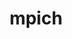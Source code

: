 ---
title: "mpich"
layout: cache
categories: [package, develop-2023-05-21]
meta: {"versions": ["3.4.3", "4.1.1"], "compilers": ["gcc@=11.1.0", "gcc@=11.3.0", "gcc@=12.1.0", "gcc@=12.3.0", "gcc@=7.3.1", "gcc@=7.5.0", "oneapi@=2023.0.0"], "oss": ["amzn2", "ubuntu18.04", "ubuntu20.04", "ubuntu22.04"], "platforms": ["linux"], "targets": ["aarch64", "neoverse_n1", "neoverse_v1", "ppc64le", "x86_64", "x86_64_v3"], "stacks": ["aws-isc", "aws-isc-aarch64", "aws-pcluster-neoverse_n1", "aws-pcluster-neoverse_v1", "build_systems", "data-vis-sdk", "e4s", "e4s-oneapi", "e4s-power", "root", "tutorial"], "num_specs": 16, "num_specs_by_stack": {"aws-isc-aarch64": 2, "root": 16, "aws-pcluster-neoverse_v1": 1, "aws-pcluster-neoverse_n1": 1, "aws-isc": 1, "e4s-power": 3, "build_systems": 1, "e4s": 3, "e4s-oneapi": 1, "data-vis-sdk": 2, "tutorial": 2}}
spec_details: [{"hash": "tsdqrgcpq2dmz3wxnyfh5r5kbkixcfhg", "compiler": "gcc@=7.3.1", "versions": ["4.1.1"], "os": "amzn2", "platform": "linux", "target": "aarch64", "variants": ["~argobots", "build_system=autotools", "~cuda", "datatype-engine=auto", "device=ch4", "+fortran", "+hwloc", "+hydra", "+libxml2", "netmod=ofi", "+pci", "pmi=pmi", "~rocm", "+romio", "~slurm", "~two_level_namespace", "~vci", "~verbs", "~wrapperrpath"], "stacks": ["aws-isc-aarch64", "root"], "size": "-", "tarball": "https://binaries.spack.io/releases/develop-2023-05-21/build_cache/linux-amzn2-aarch64/gcc-7.3.1/mpich-4.1.1/linux-amzn2-aarch64-gcc-7.3.1-mpich-4.1.1-tsdqrgcpq2dmz3wxnyfh5r5kbkixcfhg.spack"}, {"hash": "lau3p3aqsql22uleoekwt5nes7uyift2", "compiler": "gcc@=7.3.1", "versions": ["4.1.1"], "os": "amzn2", "platform": "linux", "target": "neoverse_n1", "variants": ["~argobots", "build_system=autotools", "~cuda", "datatype-engine=auto", "device=ch4", "+fortran", "+hwloc", "+hydra", "+libxml2", "netmod=ofi", "+pci", "pmi=pmi", "~rocm", "+romio", "~slurm", "~two_level_namespace", "~vci", "~verbs", "~wrapperrpath"], "stacks": ["aws-isc-aarch64", "root"], "size": "-", "tarball": "https://binaries.spack.io/releases/develop-2023-05-21/build_cache/linux-amzn2-neoverse_n1/gcc-7.3.1/mpich-4.1.1/linux-amzn2-neoverse_n1-gcc-7.3.1-mpich-4.1.1-lau3p3aqsql22uleoekwt5nes7uyift2.spack"}, {"hash": "6zkfonj4pwqzqkkc5333vjtkx4x6fckt", "compiler": "gcc@=12.3.0", "versions": ["4.1.1"], "os": "amzn2", "platform": "linux", "target": "neoverse_v1", "variants": ["~argobots", "build_system=autotools", "~cuda", "datatype-engine=auto", "device=ch4", "+fortran", "+hwloc", "+hydra", "+libxml2", "netmod=ofi", "+pci", "pmi=pmi2", "~rocm", "+romio", "+slurm", "~two_level_namespace", "~vci", "~verbs", "+wrapperrpath"], "stacks": ["aws-pcluster-neoverse_v1", "root", "aws-pcluster-neoverse_n1"], "size": "-", "tarball": "https://binaries.spack.io/releases/develop-2023-05-21/build_cache/linux-amzn2-neoverse_v1/gcc-12.3.0/mpich-4.1.1/linux-amzn2-neoverse_v1-gcc-12.3.0-mpich-4.1.1-6zkfonj4pwqzqkkc5333vjtkx4x6fckt.spack"}, {"hash": "rponhm6sy3soipjstkgxt7csc6qaidx7", "compiler": "gcc@=7.3.1", "versions": ["4.1.1"], "os": "amzn2", "platform": "linux", "target": "x86_64_v3", "variants": ["~argobots", "build_system=autotools", "~cuda", "datatype-engine=auto", "device=ch4", "+fortran", "+hwloc", "+hydra", "+libxml2", "netmod=ofi", "+pci", "pmi=pmi", "~rocm", "+romio", "~slurm", "~two_level_namespace", "~vci", "~verbs", "~wrapperrpath"], "stacks": ["root", "aws-isc"], "size": "-", "tarball": "https://binaries.spack.io/releases/develop-2023-05-21/build_cache/linux-amzn2-x86_64_v3/gcc-7.3.1/mpich-4.1.1/linux-amzn2-x86_64_v3-gcc-7.3.1-mpich-4.1.1-rponhm6sy3soipjstkgxt7csc6qaidx7.spack"}, {"hash": "xejh2tevmbqygezh5slwq7jd565nvt2c", "compiler": "gcc@=11.1.0", "versions": ["4.1.1"], "os": "ubuntu20.04", "platform": "linux", "target": "ppc64le", "variants": ["~argobots", "build_system=autotools", "~cuda", "datatype-engine=auto", "device=ch4", "+fortran", "+hwloc", "+hydra", "+libxml2", "netmod=ofi", "+pci", "pmi=pmi", "~rocm", "+romio", "~slurm", "~two_level_namespace", "~vci", "~verbs", "~wrapperrpath"], "stacks": ["root", "e4s-power"], "size": "-", "tarball": "https://binaries.spack.io/releases/develop-2023-05-21/build_cache/linux-ubuntu20.04-ppc64le/gcc-11.1.0/mpich-4.1.1/linux-ubuntu20.04-ppc64le-gcc-11.1.0-mpich-4.1.1-xejh2tevmbqygezh5slwq7jd565nvt2c.spack"}, {"hash": "bpbrwim5urwud4zmshqvw7zbcbjgm4yi", "compiler": "gcc@=7.5.0", "versions": ["4.1.1"], "os": "ubuntu18.04", "platform": "linux", "target": "x86_64_v3", "variants": ["~argobots", "build_system=autotools", "~cuda", "datatype-engine=auto", "device=ch4", "~fortran", "+hwloc", "+hydra", "+libxml2", "netmod=ofi", "+pci", "pmi=pmi", "~rocm", "+romio", "~slurm", "~two_level_namespace", "~vci", "~verbs", "+wrapperrpath"], "stacks": ["build_systems", "root"], "size": "-", "tarball": "https://binaries.spack.io/releases/develop-2023-05-21/build_cache/linux-ubuntu18.04-x86_64_v3/gcc-7.5.0/mpich-4.1.1/linux-ubuntu18.04-x86_64_v3-gcc-7.5.0-mpich-4.1.1-bpbrwim5urwud4zmshqvw7zbcbjgm4yi.spack"}, {"hash": "nddr2bg7wamua2g3tprvmj23u7h3knqx", "compiler": "gcc@=11.1.0", "versions": ["4.1.1"], "os": "ubuntu20.04", "platform": "linux", "target": "ppc64le", "variants": ["~argobots", "build_system=autotools", "~cuda", "datatype-engine=auto", "device=ch4", "+fortran", "+hwloc", "+hydra", "+libxml2", "netmod=ofi", "+pci", "pmi=pmi", "~rocm", "+romio", "~slurm", "~two_level_namespace", "~vci", "~verbs", "~wrapperrpath"], "stacks": ["root", "e4s-power"], "size": "-", "tarball": "https://binaries.spack.io/releases/develop-2023-05-21/build_cache/linux-ubuntu20.04-ppc64le/gcc-11.1.0/mpich-4.1.1/linux-ubuntu20.04-ppc64le-gcc-11.1.0-mpich-4.1.1-nddr2bg7wamua2g3tprvmj23u7h3knqx.spack"}, {"hash": "uh63luxpv4cq5yc6jvbyommzge4nvbrb", "compiler": "gcc@=11.1.0", "versions": ["4.1.1"], "os": "ubuntu20.04", "platform": "linux", "target": "ppc64le", "variants": ["~argobots", "build_system=autotools", "~cuda", "datatype-engine=auto", "device=ch4", "+fortran", "+hwloc", "+hydra", "+libxml2", "netmod=ofi", "+pci", "pmi=pmi", "~rocm", "+romio", "~slurm", "~two_level_namespace", "~vci", "~verbs", "~wrapperrpath"], "stacks": ["root", "e4s-power"], "size": "-", "tarball": "https://binaries.spack.io/releases/develop-2023-05-21/build_cache/linux-ubuntu20.04-ppc64le/gcc-11.1.0/mpich-4.1.1/linux-ubuntu20.04-ppc64le-gcc-11.1.0-mpich-4.1.1-uh63luxpv4cq5yc6jvbyommzge4nvbrb.spack"}, {"hash": "mrnoz6v7i6um6iq6ovzm34bsfle5vci3", "compiler": "gcc@=11.1.0", "versions": ["4.1.1"], "os": "ubuntu20.04", "platform": "linux", "target": "x86_64_v3", "variants": ["~argobots", "build_system=autotools", "~cuda", "datatype-engine=auto", "device=ch4", "+fortran", "+hwloc", "+hydra", "+libxml2", "netmod=ofi", "+pci", "pmi=pmi", "~rocm", "+romio", "~slurm", "~two_level_namespace", "~vci", "~verbs", "~wrapperrpath"], "stacks": ["root", "e4s"], "size": "-", "tarball": "https://binaries.spack.io/releases/develop-2023-05-21/build_cache/linux-ubuntu20.04-x86_64_v3/gcc-11.1.0/mpich-4.1.1/linux-ubuntu20.04-x86_64_v3-gcc-11.1.0-mpich-4.1.1-mrnoz6v7i6um6iq6ovzm34bsfle5vci3.spack"}, {"hash": "ztdguv25ufslylq35tawo3hhqjrz5656", "compiler": "oneapi@=2023.0.0", "versions": ["3.4.3"], "os": "ubuntu20.04", "platform": "linux", "target": "x86_64", "variants": ["~argobots", "build_system=autotools", "~cuda", "datatype-engine=auto", "device=ch4", "+fortran", "+hwloc", "+hydra", "+libxml2", "netmod=ofi", "patches=66ba8eb,7326028,be529bf", "+pci", "pmi=pmi", "~rocm", "+romio", "~slurm", "~two_level_namespace", "~verbs", "~wrapperrpath"], "stacks": ["root", "e4s-oneapi"], "size": "-", "tarball": "https://binaries.spack.io/releases/develop-2023-05-21/build_cache/linux-ubuntu20.04-x86_64/oneapi-2023.0.0/mpich-3.4.3/linux-ubuntu20.04-x86_64-oneapi-2023.0.0-mpich-3.4.3-ztdguv25ufslylq35tawo3hhqjrz5656.spack"}, {"hash": "uthmapeaxqn375jmf3ffursbnjmducy7", "compiler": "gcc@=11.1.0", "versions": ["4.1.1"], "os": "ubuntu20.04", "platform": "linux", "target": "x86_64_v3", "variants": ["~argobots", "build_system=autotools", "~cuda", "datatype-engine=auto", "device=ch4", "+fortran", "+hwloc", "+hydra", "+libxml2", "netmod=ofi", "+pci", "pmi=pmi", "~rocm", "+romio", "~slurm", "~two_level_namespace", "~vci", "~verbs", "+wrapperrpath"], "stacks": ["data-vis-sdk", "root"], "size": "-", "tarball": "https://binaries.spack.io/releases/develop-2023-05-21/build_cache/linux-ubuntu20.04-x86_64_v3/gcc-11.1.0/mpich-4.1.1/linux-ubuntu20.04-x86_64_v3-gcc-11.1.0-mpich-4.1.1-uthmapeaxqn375jmf3ffursbnjmducy7.spack"}, {"hash": "h5jmpgdqgdsjdg7ikau47wchmdmcwzcs", "compiler": "gcc@=11.1.0", "versions": ["4.1.1"], "os": "ubuntu20.04", "platform": "linux", "target": "x86_64_v3", "variants": ["~argobots", "build_system=autotools", "~cuda", "datatype-engine=auto", "device=ch4", "+fortran", "+hwloc", "+hydra", "+libxml2", "netmod=ofi", "+pci", "pmi=pmi", "~rocm", "+romio", "~slurm", "~two_level_namespace", "~vci", "~verbs", "~wrapperrpath"], "stacks": ["root", "e4s"], "size": "-", "tarball": "https://binaries.spack.io/releases/develop-2023-05-21/build_cache/linux-ubuntu20.04-x86_64_v3/gcc-11.1.0/mpich-4.1.1/linux-ubuntu20.04-x86_64_v3-gcc-11.1.0-mpich-4.1.1-h5jmpgdqgdsjdg7ikau47wchmdmcwzcs.spack"}, {"hash": "twcn6zrc3hpunrnzbcwokja7y4nf7xzv", "compiler": "gcc@=11.1.0", "versions": ["4.1.1"], "os": "ubuntu20.04", "platform": "linux", "target": "x86_64_v3", "variants": ["~argobots", "build_system=autotools", "~cuda", "datatype-engine=auto", "device=ch4", "+fortran", "+hwloc", "+hydra", "+libxml2", "netmod=ofi", "+pci", "pmi=pmi", "~rocm", "+romio", "~slurm", "~two_level_namespace", "~vci", "~verbs", "+wrapperrpath"], "stacks": ["data-vis-sdk", "root"], "size": "-", "tarball": "https://binaries.spack.io/releases/develop-2023-05-21/build_cache/linux-ubuntu20.04-x86_64_v3/gcc-11.1.0/mpich-4.1.1/linux-ubuntu20.04-x86_64_v3-gcc-11.1.0-mpich-4.1.1-twcn6zrc3hpunrnzbcwokja7y4nf7xzv.spack"}, {"hash": "n2afei4rqgcbfbfphavv777jj73hrypt", "compiler": "gcc@=11.1.0", "versions": ["4.1.1"], "os": "ubuntu20.04", "platform": "linux", "target": "x86_64_v3", "variants": ["~argobots", "build_system=autotools", "~cuda", "datatype-engine=auto", "device=ch4", "+fortran", "+hwloc", "+hydra", "+libxml2", "netmod=ofi", "+pci", "pmi=pmi", "~rocm", "+romio", "~slurm", "~two_level_namespace", "~vci", "~verbs", "~wrapperrpath"], "stacks": ["root", "e4s"], "size": "-", "tarball": "https://binaries.spack.io/releases/develop-2023-05-21/build_cache/linux-ubuntu20.04-x86_64_v3/gcc-11.1.0/mpich-4.1.1/linux-ubuntu20.04-x86_64_v3-gcc-11.1.0-mpich-4.1.1-n2afei4rqgcbfbfphavv777jj73hrypt.spack"}, {"hash": "5iyjd5oxbcraadcdailxdlo662bt2lty", "compiler": "gcc@=11.3.0", "versions": ["4.1.1"], "os": "ubuntu22.04", "platform": "linux", "target": "x86_64_v3", "variants": ["~argobots", "build_system=autotools", "~cuda", "datatype-engine=auto", "device=ch4", "+fortran", "+hwloc", "+hydra", "+libxml2", "netmod=ofi", "+pci", "pmi=pmi", "~rocm", "+romio", "~slurm", "~two_level_namespace", "~vci", "~verbs", "+wrapperrpath"], "stacks": ["root", "tutorial"], "size": "-", "tarball": "https://binaries.spack.io/releases/develop-2023-05-21/build_cache/linux-ubuntu22.04-x86_64_v3/gcc-11.3.0/mpich-4.1.1/linux-ubuntu22.04-x86_64_v3-gcc-11.3.0-mpich-4.1.1-5iyjd5oxbcraadcdailxdlo662bt2lty.spack"}, {"hash": "ol5qddsqn5lck2kj2hwz2xb26f4m4bpk", "compiler": "gcc@=12.1.0", "versions": ["4.1.1"], "os": "ubuntu22.04", "platform": "linux", "target": "x86_64_v3", "variants": ["~argobots", "build_system=autotools", "~cuda", "datatype-engine=auto", "device=ch4", "+fortran", "+hwloc", "+hydra", "+libxml2", "netmod=ofi", "+pci", "pmi=pmi", "~rocm", "+romio", "~slurm", "~two_level_namespace", "~vci", "~verbs", "+wrapperrpath"], "stacks": ["root", "tutorial"], "size": "-", "tarball": "https://binaries.spack.io/releases/develop-2023-05-21/build_cache/linux-ubuntu22.04-x86_64_v3/gcc-12.1.0/mpich-4.1.1/linux-ubuntu22.04-x86_64_v3-gcc-12.1.0-mpich-4.1.1-ol5qddsqn5lck2kj2hwz2xb26f4m4bpk.spack"}]
---